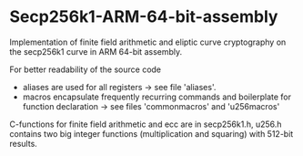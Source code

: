 # Secp256k1-ARM-64-bit-assembly
Implementation of finite field arithmetic and eliptic curve cryptography on the secp256k1 curve in ARM 64-bit assembly.

For better readability of the source code
* aliases are used for all registers -> see file 'aliases'.
* macros encapsulate frequently recurring commands and boilerplate for function declaration -> see files 'commonmacros' and 'u256macros'

C-functions for finite field arithmetic and ecc are in secp256k1.h, u256.h contains two big integer functions (multiplication and squaring) with 512-bit results.

